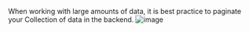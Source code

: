 When working with large amounts of data, it is best practice to paginate your Collection of data in the backend.
![image](https://github.com/Karlie-crypto/alx-backend/assets/110098940/ad45fe7c-28e1-4870-9040-740ac6654da5)
